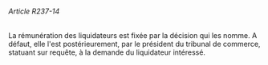 ###### Article R237-14

La rémunération des liquidateurs est fixée par la décision qui les nomme. A défaut, elle l'est postérieurement, par le président du tribunal de commerce, statuant sur requête, à la demande du liquidateur intéressé.

